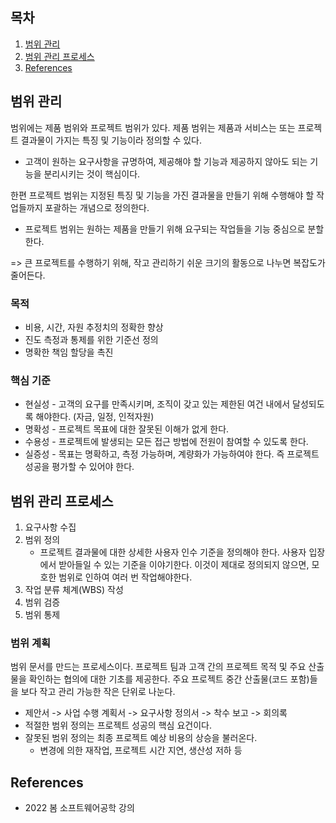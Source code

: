 ## 목차

1. [범위 관리](#범위-관리)
2. [범위 관리 프로세스](#범위-관리-프로세스)
3. [References](#references)

## 범위 관리
범위에는 제품 범위와 프로젝트 범위가 있다. 제품 범위는 제품과 서비스는 또는 프로젝트 결과물이 가지는 특징 및 기능이라 정의할 수 있다. 

+ 고객이 원하는 요구사항을 규명하여, 제공해야 할 기능과 제공하지 않아도 되는 기능을 분리시키는 것이 핵심이다.

한편 프로젝트 범위는 지정된 특징 및 기능을 가진 결과물을 만들기 위해 수행해야 할 작업들까지 포괄하는 개념으로 정의한다. 

+ 프로젝트 범위는 원하는 제품을 만들기 위해 요구되는 작업들을 기능 중심으로 분할한다.

=> 큰 프로젝트를 수행하기 위해, 작고 관리하기 쉬운 크기의 활동으로 나누면 복잡도가 줄어든다.

### 목적
+ 비용, 시간, 자원 추정치의 정확한 향상
+ 진도 측정과 통제를 위한 기준선 정의
+ 명확한 책임 할당을 촉진

### 핵심 기준
+ 현실성 - 고객의 요구를 만족시키며, 조직이 갖고 있는 제한된 여건 내에서 달성되도록 해야한다. (자금, 일정, 인적자원)
+ 명확성 - 프로젝트 목표에 대한 잘못된 이해가 없게 한다.
+ 수용성 - 프로젝트에 발생되는 모든 접근 방법에 전원이 참여할 수 있도록 한다.
+ 실증성 - 목표는 명확하고, 측정 가능하며, 계량화가 가능하여야 한다. 즉 프로젝트 성공을 평가할 수 있어야 한다.

## 범위 관리 프로세스
1. 요구사항 수집
2. 범위 정의
    + 프로젝트 결과물에 대한 상세한 사용자 인수 기준을 정의해야 한다. 사용자 입장에서 받아들일 수 있는 기준을 이야기한다. 이것이 제대로 정의되지 않으면, 모호한 범위로 인하여 여러 번 작업해야한다.
3. 작업 분류 체계(WBS) 작성
4. 범위 검증
5. 범위 통제

### 범위 계획
범위 문서를 만드는 프로세스이다. 프로젝트 팀과 고객 간의 프로젝트 목적 및 주요 산출물을 확인하는 협의에 대한 기초를 제공한다. 주요 프로젝트 중간 산출물(코드 포함)들을 보다 작고 관리 가능한 작은 단위로 나눈다.

+ 제안서 -> 사업 수행 계획서 -> 요구사항 정의서 -> 착수 보고 -> 회의록
+ 적절한 범위 정의는 프로젝트 성공의 핵심 요건이다.
+ 잘못된 범위 정의는 최종 프로젝트 예상 비용의 상승을 불러온다.
    + 변경에 의한 재작업, 프로젝트 시간 지연, 생산성 저하 등

</details>

## References
* 2022 봄 소프트웨어공학 강의